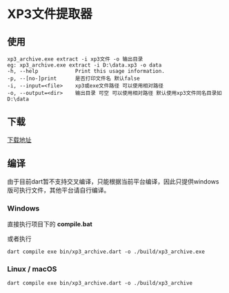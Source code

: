 # XP3文件提取器
## 使用
```
xp3_archive.exe extract -i xp3文件 -o 输出目录
eg: xp3_archive.exe extract -i D:\data.xp3 -o data
-h, --help            Print this usage information.
-p, --[no-]print      是否打印文件名 默认false
-i, --input=<file>    xp3或exe文件路径 可以使用相对路径
-o, --output=<dir>    输出目录 可空 可以使用相对路径 默认使用xp3文件同名目录如D:\data
```

## 下载
[下载地址](https://gitee.com/Montaro2017/xp3_archive/releases)
## 编译
由于目前dart暂不支持交叉编译，只能根据当前平台编译，因此只提供windows版可执行文件，其他平台请自行编译。
### Windows
直接执行项目下的 **compile.bat** 

或者执行
```
dart compile exe bin/xp3_archive.dart -o ./build/xp3_archive.exe
```

### Linux / macOS
```
dart compile exe bin/xp3_archive.dart -o ./build/xp3_archive
```
